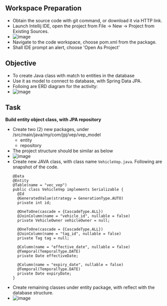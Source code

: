 ## Workspace Preparation
- Obtain the source code with git command, or download it via HTTP link.
- Launch Intellij IDE, open the project from File -> New -> Project from Existing Sources.
- ![image](https://github.com/justin-tcsens/vep-model/assets/102033651/655b3bee-6b82-4024-9eca-4590d19a3b4f)
- Navigate to the code workspace, choose pom.xml from the package.
- Shall IDE prompt an alert, choose 'Open As Project'

## Objective
- To create Java class with match to entities in the database
- Use it as model to connect to database, with Spring Data JPA.
- Folloing are ERD diagram for the activity:
- ![image](https://github.com/justin-tcsens/vep-model/assets/102033651/7670e8f8-d601-4018-b3b4-d377c7ecfc2f)

## Task
**Build entity object class, with JPA repository**
- Create two (2) new packages, under /src/main/java/my/com/jpj/vep/vep_model
  - entity
  - repository
- The project structure should be similar as below
- ![image](https://github.com/justin-tcsens/vep-model/assets/102033651/2f444395-9266-4840-88f9-6c0738f694e7)
- Create new JAVA class, with class name ``VehicleVep.java``. Following are snapshot of the code.
  ```
  @Data
  @Entity
  @Table(name = "vec_vep")
  public class VehicleVep implements Serializable {
    @Id
    @GeneratedValue(strategy = GenerationType.AUTO)
    private int id;

    @OneToOne(cascade = {CascadeType.ALL})
    @JoinColumn(name = "vehicle_id", nullable = false)
    private VehicleOwner vehicleOwner = null;

    @OneToOne(cascade = {CascadeType.ALL})
    @JoinColumn(name = "tag_id", nullable = false)
    private Tag tag = null;

    @Column(name = "effective_date", nullable = false)
    @Temporal(TemporalType.DATE)
    private Date effectiveDate;

    @Column(name = "expiry_date", nullable = false)
    @Temporal(TemporalType.DATE)
    private Date expiryDate;
  }
  ```
- Create remaining classes under entity package, with reflect with the database structure.
- ![image](https://github.com/justin-tcsens/vep-model/assets/102033651/1fc7d8ec-76a9-4938-a9e1-2b0013de7b61)

